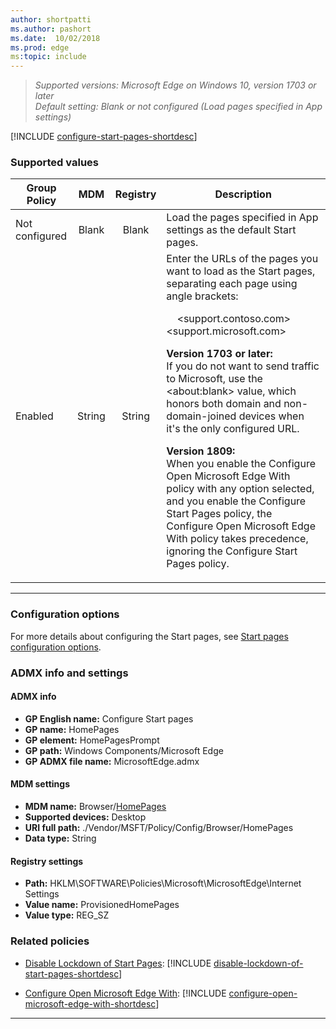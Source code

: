```yaml
---
author: shortpatti
ms.author: pashort
ms.date:  10/02/2018
ms.prod: edge
ms:topic: include
---
```


<!-- ## Configure Start Pages -->
>*Supported versions: Microsoft Edge on Windows 10, version 1703 or later*<br>
>*Default setting:  Blank or not configured (Load pages specified in App settings)*

[!INCLUDE [configure-start-pages-shortdesc](../shortdesc/configure-start-pages-shortdesc.md)]

### Supported values

|Group Policy  |MDM |Registry |Description |
|---|:---:|:---:|---|
|Not configured |Blank |Blank |Load the pages specified in App settings as the default Start pages. | 
|Enabled |String |String |Enter the URLs of the pages you want to load as the Start pages, separating each page using angle brackets:<p><p>&nbsp;&nbsp;&nbsp;&nbsp;\<support.contoso.com\>\<support.microsoft.com\><p>**Version 1703 or later:**<br>If you do not want to send traffic to Microsoft, use the \<about:blank\> value, which honors both domain and non-domain-joined devices when it's the only configured URL.<p>**Version 1809:**<br>When you enable the Configure Open Microsoft Edge With policy with any option selected, and you enable the Configure Start Pages policy, the Configure Open Microsoft Edge With policy takes precedence, ignoring the Configure Start Pages policy.  | 
---

### Configuration options

For more details about configuring the Start pages, see [Start pages configuration options](../group-policies/start-pages-gp.md).

### ADMX info and settings
#### ADMX info
- **GP English name:** Configure Start pages
- **GP name:** HomePages
- **GP element:** HomePagesPrompt
- **GP path:** Windows Components/Microsoft Edge
- **GP ADMX file name:** MicrosoftEdge.admx

#### MDM settings
- **MDM name:** Browser/[HomePages](https://docs.microsoft.com/en-us/windows/client-management/mdm/policy-csp-browser#browser-homepages)
- **Supported devices:** Desktop
- **URI full path:** ./Vendor/MSFT/Policy/Config/Browser/HomePages
- **Data type:** String

#### Registry settings
- **Path:** HKLM\SOFTWARE\Policies\Microsoft\MicrosoftEdge\Internet Settings
- **Value name:** ProvisionedHomePages
- **Value type:** REG_SZ


### Related policies

- [Disable Lockdown of Start Pages](#disable-lockdown-of-start-pages-include): [!INCLUDE [disable-lockdown-of-start-pages-shortdesc](../shortdesc/disable-lockdown-of-start-pages-shortdesc.md)]

- [Configure Open Microsoft Edge With](../available-policies.md#configure-open-microsoft-edge-with): [!INCLUDE [configure-open-microsoft-edge-with-shortdesc](../shortdesc/configure-open-microsoft-edge-with-shortdesc.md)]



<hr>